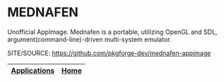 # MEDNAFEN

 Unofficial AppImage. Mednafen is a portable, utilizing OpenGL and SDL, argument(command-line)-driven multi-system emulator.

 SITE/SOURCE: https://github.com/pkgforge-dev/mednafen-appimage

 | [Applications](https://portable-linux-apps.github.io/apps.html) | [Home](https://portable-linux-apps.github.io)
 | --- | --- |